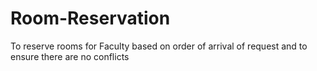 # Room-Reservation
To reserve rooms for Faculty based on order of arrival of request and to ensure there are no conflicts
